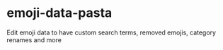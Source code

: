 # emoji-data-pasta
Edit emoji data to have custom search terms, removed emojis, category renames and more
